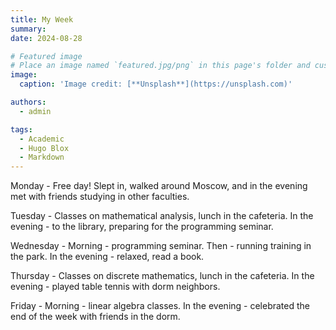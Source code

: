 ```yaml
---
title: My Week
summary: 
date: 2024-08-28

# Featured image
# Place an image named `featured.jpg/png` in this page's folder and customize its options here.
image:
  caption: 'Image credit: [**Unsplash**](https://unsplash.com)'

authors:
  - admin

tags:
  - Academic
  - Hugo Blox
  - Markdown
---
```


Monday - Free day! Slept in, walked around Moscow, and in the evening met with friends studying in other faculties.

Tuesday - Classes on mathematical analysis, lunch in the cafeteria. In the evening - to the library, preparing for the programming seminar.

Wednesday - Morning - programming seminar. Then - running training in the park. In the evening - relaxed, read a book.

Thursday - Classes on discrete mathematics, lunch in the cafeteria. In the evening - played table tennis with dorm neighbors.

Friday - Morning - linear algebra classes. In the evening - celebrated the end of the week with friends in the dorm.


